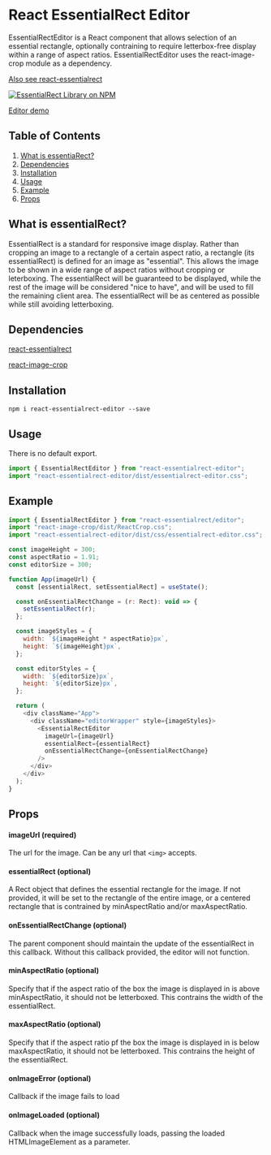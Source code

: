 # React EssentialRect Editor

EssentialRectEditor is a React component that allows selection of an essential rectangle, optionally contraining to require letterbox-free display within a range of aspect ratios. EssentialRectEditor uses the react-image-crop module as a dependency.

[Also see react-essentialrect](https://www.npmjs.com/package/react-essentialrect)

[![EssentialRect Library on NPM](https://img.shields.io/npm/v/react-essentialrect-editor.svg)](https://www.npmjs.com/package/react-essentialrect-editor)

[Editor demo](https://tool.essentialrect.com)

## Table of Contents

1. [What is essentiaRect?](#about)
2. [Dependencies](#dependencies)
3. [Installation](#installation)
4. [Usage](#usage)
5. [Example](#example)
6. [Props](#props)

## What is essentialRect?

EssentialRect is a standard for responsive image display. Rather than cropping an image to a rectangle of a certain aspect ratio, a rectangle (its essentialRect) is defined for an image as "essential". This allows the image to be shown in a wide range of aspect ratios without cropping or leterboxing. The essentialRect will be guaranteed to be displayed, while the rest of the image will be considered "nice to have", and will be used to fill the remaining client area. The essentialRect will be as centered as possible while still avoiding letterboxing.

## Dependencies

[react-essentialrect](https://www.npmjs.com/package/react-essentialrect)

[react-image-crop](https://github.com/DominicTobias/react-image-crop)

## Installation

```
npm i react-essentialrect-editor --save
```

## Usage

There is no default export.

```js
import { EssentialRectEditor } from "react-essentialrect-editor";
import "react-essentialrect-editor/dist/essentialrect-editor.css";
```

## Example

```js
import { EssentialRectEditor } from "react-essentialrect/editor";
import "react-image-crop/dist/ReactCrop.css";
import "react-essentialrect-editor/dist/css/essentialrect-editor.css";

const imageHeight = 300;
const aspectRatio = 1.91;
const editorSize = 300;

function App(imageUrl) {
  const [essentialRect, setEssentialRect] = useState();

  const onEssentialRectChange = (r: Rect): void => {
    setEssentialRect(r);
  };

  const imageStyles = {
    width: `${imageHeight * aspectRatio}px`,
    height: `${imageHeight}px`,
  };

  const editorStyles = {
    width: `${editorSize}px`,
    height: `${editorSize}px`,
  };

  return (
    <div className="App">
      <div className="editorWrapper" style={imageStyles}>
        <EssentialRectEditor
          imageUrl={imageUrl}
          essentialRect={essentialRect}
          onEssentialRectChange={onEssentialRectChange}
        />
      </div>
    </div>
  );
}
```

## Props

#### imageUrl (required)

The url for the image.  Can be any url that `<img>` accepts.

#### essentialRect (optional)

A Rect object that defines the essential rectangle for the image.  If not provided, it will be set to the rectangle of the entire image, or a centered rectangle that is contrained by minAspectRatio and/or maxAspectRatio.

#### onEssentialRectChange (optional)

The parent component should maintain the update of the essentialRect in this callback.  Without this callback provided, the editor will not function.

#### minAspectRatio (optional)

Specify that if the aspect ratio of the box the image is displayed in is above minAspectRatio, it should not be letterboxed.  This contrains the width of the essentialRect.

#### maxAspectRatio (optional)

Specify that if the aspect ratio pf the box the image is displayed in is below maxAspectRatio, it should not be letterboxed.  This contrains the height of the essentialRect.

#### onImageError (optional)

Callback if the image fails to load

#### onImageLoaded (optional)

Callback when the image successfully loads, passing the loaded HTMLImageElement as a parameter.

